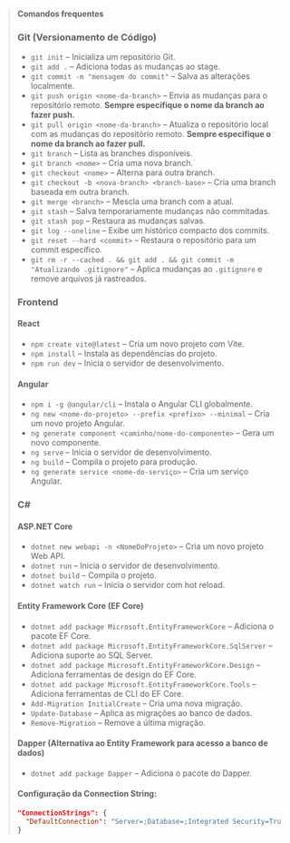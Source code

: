 > #### Comandos frequentes
>
> ### **Git** (Versionamento de Código)
>
> - `git init` – Inicializa um repositório Git.
> - `git add .` – Adiciona todas as mudanças ao stage.
> - `git commit -m "mensagem do commit"` – Salva as alterações localmente.
> - `git push origin <nome-da-branch>` – Envia as mudanças para o repositório remoto. **Sempre especifique o nome da branch ao fazer push.**
> - `git pull origin <nome-da-branch>` – Atualiza o repositório local com as mudanças do repositório remoto. **Sempre especifique o nome da branch ao fazer pull.**
> - `git branch` – Lista as branches disponíveis.
> - `git branch <nome>` – Cria uma nova branch.
> - `git checkout <nome>` – Alterna para outra branch.
> - `git checkout -b <nova-branch> <branch-base>` – Cria uma branch baseada em outra branch.
> - `git merge <branch>` – Mescla uma branch com a atual.
> - `git stash` – Salva temporariamente mudanças não commitadas.
> - `git stash pop` – Restaura as mudanças salvas.
> - `git log --oneline` – Exibe um histórico compacto dos commits.
> - `git reset --hard <commit>` – Restaura o repositório para um commit específico.
> - `git rm -r --cached . && git add . && git commit -m "Atualizando .gitignore"` – Aplica mudanças ao `.gitignore` e remove arquivos já rastreados.
>
> ### **Frontend**
>
> #### React
> - `npm create vite@latest` – Cria um novo projeto com Vite.
> - `npm install` – Instala as dependências do projeto.
> - `npm run dev` – Inicia o servidor de desenvolvimento.
>
> #### Angular
> - `npm i -g @angular/cli` – Instala o Angular CLI globalmente.
> - `ng new <nome-do-projeto> --prefix <prefixo> --minimal` – Cria um novo projeto Angular.
> - `ng generate component <caminho/nome-do-componente>` – Gera um novo componente.
> - `ng serve` – Inicia o servidor de desenvolvimento.
> - `ng build` – Compila o projeto para produção.
> - `ng generate service <nome-do-serviço>` – Cria um serviço Angular.
>
> ### **C#**
>
> #### ASP.NET Core
> - `dotnet new webapi -n <NomeDoProjeto>` – Cria um novo projeto Web API.
> - `dotnet run` – Inicia o servidor de desenvolvimento.
> - `dotnet build` – Compila o projeto.
> - `dotnet watch run` – Inicia o servidor com hot reload.
>
> #### Entity Framework Core (EF Core)
> - `dotnet add package Microsoft.EntityFrameworkCore` – Adiciona o pacote EF Core.
> - `dotnet add package Microsoft.EntityFrameworkCore.SqlServer` – Adiciona suporte ao SQL Server.
> - `dotnet add package Microsoft.EntityFrameworkCore.Design` – Adiciona ferramentas de design do EF Core.
> - `dotnet add package Microsoft.EntityFrameworkCore.Tools` – Adiciona ferramentas de CLI do EF Core.
> - `Add-Migration InitialCreate` – Cria uma nova migração.
> - `Update-Database` – Aplica as migrações ao banco de dados.
> - `Remove-Migration` – Remove a última migração.
>
> #### Dapper (Alternativa ao Entity Framework para acesso a banco de dados)
> - `dotnet add package Dapper` – Adiciona o pacote do Dapper.
>
> #### Configuração da Connection String:
> ```json
> "ConnectionStrings": { 
>   "DefaultConnection": "Server=;Database=;Integrated Security=True;TrustServerCertificate=True;" 
> }
> ```
